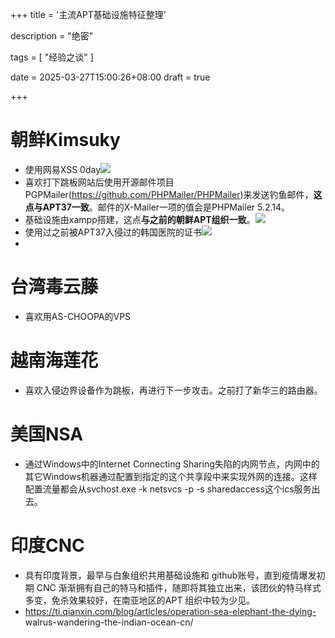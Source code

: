 +++
title = '主流APT基础设施特征整理'

description = "绝密"

tags = [ "经验之谈" ]

date = 2025-03-27T15:00:26+08:00
draft = true

+++

# 朝鲜Kimsuky

- 使用网易XSS 0day![](https://pub-f40a9f95639d4cee81dcb09d9b4adf70.r2.dev/blog/2025/03/7e6a1de4bd124fd78450c8057084b5a6.png)
- 喜欢打下跳板网站后使用开源邮件项目PGPMailer(https://github.com/PHPMailer/PHPMailer)来发送钓鱼邮件，**这点与APT37一致**。邮件的X-Mailer一项的值会是PHPMailer 5.2.14。
- 基础设施由xampp搭建，这点**与之前的朝鲜APT组织一致**。![](https://pub-f40a9f95639d4cee81dcb09d9b4adf70.r2.dev/blog/2025/03/66ca3568f7e1666e86227ea816fc48c3.png)
- 使用过之前被APT37入侵过的韩国医院的证书![](https://pub-f40a9f95639d4cee81dcb09d9b4adf70.r2.dev/blog/2025/03/2ee741b2a238006ba522428aaf1e0d7e.png)
- 

# 台湾毒云藤

- 喜欢用AS-CHOOPA的VPS

# 越南海莲花

- 喜欢入侵边界设备作为跳板，再进行下一步攻击。之前打了新华三的路由器。

# 美国NSA

- 通过Windows中的Internet Connecting Sharing失陷的内网节点，内网中的其它Windows机器通过配置到指定的这个共享段中来实现外网的连接。这样配置流量都会从svchost.exe -k netsvcs  -p -s sharedaccess这个ics服务出去。

# 印度CNC

- 具有印度背景，最早与白象组织共用基础设施和 github账号，直到疫情爆发初期 CNC 渐渐拥有自己的特马和插件，随即将其独立出来，该团伙的特马样式多变，免杀效果较好，在南亚地区的APT 组织中较为少见。
- https://ti.qianxin.com/blog/articles/operation-sea-elephant-the-dying-
  walrus-wandering-the-indian-ocean-cn/
